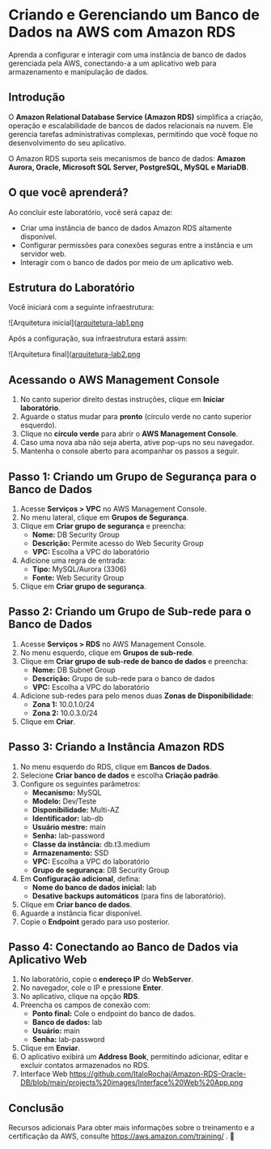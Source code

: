 # Criando e Gerenciando um Banco de Dados na AWS com Amazon RDS

Aprenda a configurar e interagir com uma instância de banco de dados gerenciada pela AWS, conectando-a a um aplicativo web para armazenamento e manipulação de dados.

## Introdução

O **Amazon Relational Database Service (Amazon RDS)** simplifica a criação, operação e escalabilidade de bancos de dados relacionais na nuvem. Ele gerencia tarefas administrativas complexas, permitindo que você foque no desenvolvimento do seu aplicativo.

O Amazon RDS suporta seis mecanismos de banco de dados: **Amazon Aurora, Oracle, Microsoft SQL Server, PostgreSQL, MySQL e MariaDB**.

## O que você aprenderá?

Ao concluir este laboratório, você será capaz de:

- Criar uma instância de banco de dados Amazon RDS altamente disponível.
- Configurar permissões para conexões seguras entre a instância e um servidor web.
- Interagir com o banco de dados por meio de um aplicativo web.


## Estrutura do Laboratório

Você iniciará com a seguinte infraestrutura:

![Arquitetura inicial]([arquitetura-lab1.png](https://github.com/ItaloRochaj/Amazon-RDS-Oracle-DB/blob/main/projects%20images/Infraestrutura%20Inicial.png)

Após a configuração, sua infraestrutura estará assim:

![Arquitetura final]([arquitetura-lab2.png](https://github.com/ItaloRochaj/Amazon-RDS-Oracle-DB/blob/main/projects%20images/Infraestrutura%20Final.png)


## Acessando o AWS Management Console

1. No canto superior direito destas instruções, clique em **Iniciar laboratório**.
2. Aguarde o status mudar para **pronto** (círculo verde no canto superior esquerdo).
3. Clique no **círculo verde** para abrir o **AWS Management Console**.
4. Caso uma nova aba não seja aberta, ative pop-ups no seu navegador.
5. Mantenha o console aberto para acompanhar os passos a seguir.

## Passo 1: Criando um Grupo de Segurança para o Banco de Dados

1. Acesse **Serviços > VPC** no AWS Management Console.
2. No menu lateral, clique em **Grupos de Segurança**.
3. Clique em **Criar grupo de segurança** e preencha:
   - **Nome:** DB Security Group
   - **Descrição:** Permite acesso do Web Security Group
   - **VPC:** Escolha a VPC do laboratório
4. Adicione uma regra de entrada:
   - **Tipo:** MySQL/Aurora (3306)
   - **Fonte:** Web Security Group
5. Clique em **Criar grupo de segurança**.

## Passo 2: Criando um Grupo de Sub-rede para o Banco de Dados

1. Acesse **Serviços > RDS** no AWS Management Console.
2. No menu esquerdo, clique em **Grupos de sub-rede**.
3. Clique em **Criar grupo de sub-rede de banco de dados** e preencha:
   - **Nome:** DB Subnet Group
   - **Descrição:** Grupo de sub-rede para o banco de dados
   - **VPC:** Escolha a VPC do laboratório
4. Adicione sub-redes para pelo menos duas **Zonas de Disponibilidade**:
   - **Zona 1:** 10.0.1.0/24
   - **Zona 2:** 10.0.3.0/24
5. Clique em **Criar**.

## Passo 3: Criando a Instância Amazon RDS

1. No menu esquerdo do RDS, clique em **Bancos de Dados**.
2. Selecione **Criar banco de dados** e escolha **Criação padrão**.
3. Configure os seguintes parâmetros:
   - **Mecanismo:** MySQL
   - **Modelo:** Dev/Teste
   - **Disponibilidade:** Multi-AZ
   - **Identificador:** lab-db
   - **Usuário mestre:** main
   - **Senha:** lab-password
   - **Classe da instância:** db.t3.medium
   - **Armazenamento:** SSD
   - **VPC:** Escolha a VPC do laboratório
   - **Grupo de segurança:** DB Security Group
4. Em **Configuração adicional**, defina:
   - **Nome do banco de dados inicial:** lab
   - **Desative backups automáticos** (para fins de laboratório).
5. Clique em **Criar banco de dados**.
6. Aguarde a instância ficar disponível.
7. Copie o **Endpoint** gerado para uso posterior.

## Passo 4: Conectando ao Banco de Dados via Aplicativo Web

1. No laboratório, copie o **endereço IP** do **WebServer**.
2. No navegador, cole o IP e pressione **Enter**.
3. No aplicativo, clique na opção **RDS**.
4. Preencha os campos de conexão com:
   - **Ponto final:** Cole o endpoint do banco de dados.
   - **Banco de dados:** lab
   - **Usuário:** main
   - **Senha:** lab-password
5. Clique em **Enviar**.
6. O aplicativo exibirá um **Address Book**, permitindo adicionar, editar e excluir contatos armazenados no RDS.
7. Interface Web
   https://github.com/ItaloRochaj/Amazon-RDS-Oracle-DB/blob/main/projects%20images/Interface%20Web%20App.png

## Conclusão
    
Recursos adicionais
Para obter mais informações sobre o treinamento e a certificação da AWS, consulte https://aws.amazon.com/training/ . 
 🚀

